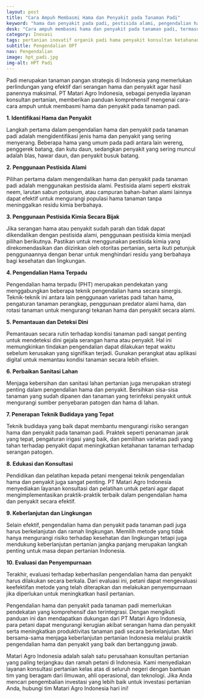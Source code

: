```yaml
---
layout: post
title: "Cara Ampuh Membasmi Hama dan Penyakit pada Tanaman Padi"
keyword: "hama dan penyakit pada padi, pestisida alami, pengendalian hama terpadu, PT Matari Agro Indonesia"
desk: "Cara ampuh membasmi hama dan penyakit pada tanaman padi, termasuk penggunaan pestisida alami dan metode pengendalian hama terpadu dalam panduan ini dari PT Matari Agro Indonesia"
category: Inovasi
tags: pertanian inovatif organik padi hama penyakit konsultan ketahanan pangan
subtitle: Pengendalian OPT
nav: Pengendalian
image: hpt_padi.jpg
img-alt: HPT Padi
---
```


Padi merupakan tanaman pangan strategis di Indonesia yang memerlukan perlindungan yang efektif dari serangan hama dan penyakit agar hasil panennya maksimal. PT Matari Agro Indonesia, sebagai penyedia layanan konsultan pertanian, memberikan panduan komprehensif mengenai cara-cara ampuh untuk membasmi hama dan penyakit pada tanaman padi.

**1. Identifikasi Hama dan Penyakit**

Langkah pertama dalam pengendalian hama dan penyakit pada tanaman padi adalah mengidentifikasi jenis hama dan penyakit yang sering menyerang. Beberapa hama yang umum pada padi antara lain wereng, penggerek batang, dan kutu daun, sedangkan penyakit yang sering muncul adalah blas, hawar daun, dan penyakit busuk batang.

**2. Penggunaan Pestisida Alami**

Pilihan pertama dalam mengendalikan hama dan penyakit pada tanaman padi adalah menggunakan pestisida alami. Pestisida alami seperti ekstrak neem, larutan sabun potasium, atau campuran bahan-bahan alami lainnya dapat efektif untuk mengurangi populasi hama tanaman tanpa meninggalkan residu kimia berbahaya.

**3. Penggunaan Pestisida Kimia Secara Bijak**

Jika serangan hama atau penyakit sudah parah dan tidak dapat dikendalikan dengan pestisida alami, penggunaan pestisida kimia menjadi pilihan berikutnya. Pastikan untuk menggunakan pestisida kimia yang direkomendasikan dan diizinkan oleh otoritas pertanian, serta ikuti petunjuk penggunaannya dengan benar untuk menghindari residu yang berbahaya bagi kesehatan dan lingkungan.

**4. Pengendalian Hama Terpadu**

Pengendalian hama terpadu (PHT) merupakan pendekatan yang menggabungkan beberapa teknik pengendalian hama secara sinergis. Teknik-teknik ini antara lain penggunaan varietas padi tahan hama, pengaturan tanaman perangkap, penggunaan predator alami hama, dan rotasi tanaman untuk mengurangi tekanan hama dan penyakit secara alami.

**5. Pemantauan dan Deteksi Dini**

Pemantauan secara rutin terhadap kondisi tanaman padi sangat penting untuk mendeteksi dini gejala serangan hama atau penyakit. Hal ini memungkinkan tindakan pengendalian dapat dilakukan tepat waktu sebelum kerusakan yang signifikan terjadi. Gunakan perangkat atau aplikasi digital untuk memantau kondisi tanaman secara lebih efisien.

**6. Perbaikan Sanitasi Lahan**

Menjaga kebersihan dan sanitasi lahan pertanian juga merupakan strategi penting dalam pengendalian hama dan penyakit. Bersihkan sisa-sisa tanaman yang sudah dipanen dan tanaman yang terinfeksi penyakit untuk mengurangi sumber penyebaran patogen dan hama di lahan.

**7. Penerapan Teknik Budidaya yang Tepat**

Teknik budidaya yang baik dapat membantu mengurangi risiko serangan hama dan penyakit pada tanaman padi. Praktek seperti penanaman jarak yang tepat, pengaturan irigasi yang baik, dan pemilihan varietas padi yang tahan terhadap penyakit dapat meningkatkan ketahanan tanaman terhadap serangan patogen.

**8. Edukasi dan Konsultasi**

Pendidikan dan pelatihan kepada petani mengenai teknik pengendalian hama dan penyakit juga sangat penting. PT Matari Agro Indonesia menyediakan layanan konsultasi dan pelatihan untuk petani agar dapat mengimplementasikan praktik-praktik terbaik dalam pengendalian hama dan penyakit secara efektif.

**9. Keberlanjutan dan Lingkungan**

Selain efektif, pengendalian hama dan penyakit pada tanaman padi juga harus berkelanjutan dan ramah lingkungan. Memilih metode yang tidak hanya mengurangi risiko terhadap kesehatan dan lingkungan tetapi juga mendukung keberlanjutan pertanian jangka panjang merupakan langkah penting untuk masa depan pertanian Indonesia.

**10. Evaluasi dan Penyempurnaan**

Terakhir, evaluasi terhadap keberhasilan pengendalian hama dan penyakit harus dilakukan secara berkala. Dari evaluasi ini, petani dapat mengevaluasi keefektifan metode yang telah diterapkan dan melakukan penyempurnaan jika diperlukan untuk meningkatkan hasil pertanian.

Pengendalian hama dan penyakit pada tanaman padi memerlukan pendekatan yang komprehensif dan terintegrasi. Dengan mengikuti panduan ini dan mendapatkan dukungan dari PT Matari Agro Indonesia, para petani dapat mengurangi kerugian akibat serangan hama dan penyakit serta meningkatkan produktivitas tanaman padi secara berkelanjutan. Mari bersama-sama menjaga keberlanjutan pertanian Indonesia melalui praktik pengendalian hama dan penyakit yang baik dan bertanggung jawab.

Matari Agro Indonesia adalah salah satu perusahaan konsultan pertanian yang paling terjangkau dan ramah petani di Indonesia. Kami menyediakan layanan konsultasi pertanian kelas atas di seluruh negeri dengan bantuan tim yang beragam dari ilmuwan, ahli operasional, dan teknologi. Jika Anda mencari pengembalian investasi yang lebih baik untuk investasi pertanian Anda, hubungi tim Matari Agro Indonesia hari ini!

